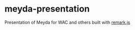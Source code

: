 # meyda-presentation
Presentation of Meyda for WAC and others
built with [remark.js](http://remarkjs.com/ "remarkjs")
